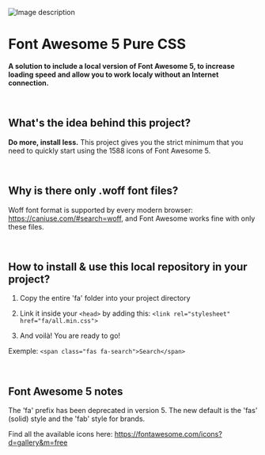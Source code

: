![Image description](https://i.ibb.co/SrCpFGP/readme-header.jpg)


# Font Awesome 5 Pure CSS
**A solution to include a local version of Font Awesome 5, to increase loading speed and allow you to work localy without an Internet connection.**

&nbsp;
&nbsp;
&nbsp;

## What's the idea behind this project?
**Do more, install less.** This project gives you the strict minimum that you need to quickly start using the 1588 icons of Font Awesome 5.

&nbsp;
&nbsp;
&nbsp;

## Why is there only .woff font files?
Woff font format is supported by every modern browser: https://caniuse.com/#search=woff, and Font Awesome works fine with only these files.

&nbsp;
&nbsp;
&nbsp;

## How to install & use this local repository in your project?

1) Copy the entire 'fa' folder into your project directory 


2) Link it inside your ```<head>``` by adding this: ```<link rel="stylesheet" href="fa/all.min.css">```
  

3) And voilà! You are ready to go!

Exemple: ```<span class="fas fa-search">Search</span>```

&nbsp;
&nbsp;
&nbsp;

## Font Awesome 5 notes
The 'fa' prefix has been deprecated in version 5. The new default is the 'fas' (solid) style and the 'fab' style for brands.

Find all the available icons here: https://fontawesome.com/icons?d=gallery&m=free
